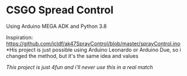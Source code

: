 # CSGO Spread Control
Using Arduino MEGA ADK and Python 3.8

Inspiration: https://github.com/jcldf/ak47SprayControl/blob/master/sprayControl.ino
*His project is just possible using Arduino Leonardo or Arduino Due, so i changed the method, but it's the same idea and values

*This project is just 4fun and i'll never use this in a real match*